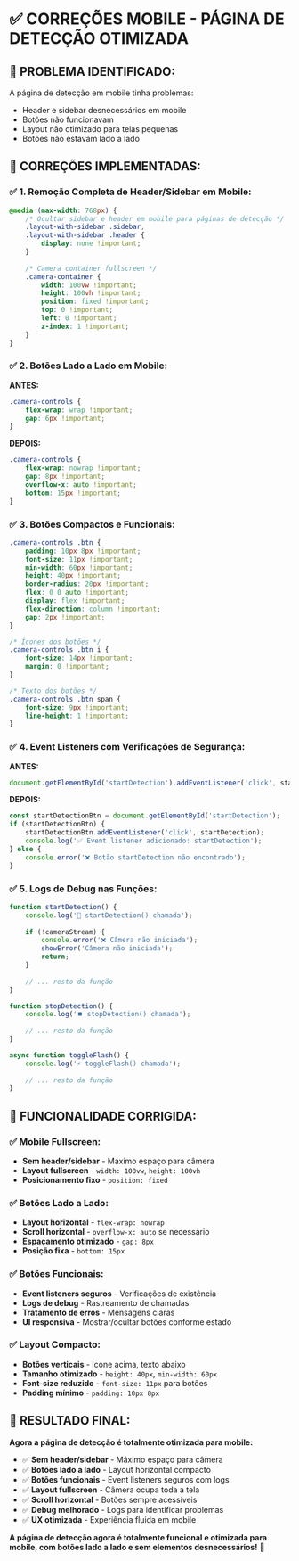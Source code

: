 # ✅ CORREÇÕES MOBILE - PÁGINA DE DETECÇÃO OTIMIZADA

## 🎯 **PROBLEMA IDENTIFICADO:**

A página de detecção em mobile tinha problemas:
- Header e sidebar desnecessários em mobile
- Botões não funcionavam
- Layout não otimizado para telas pequenas
- Botões não estavam lado a lado

## 🔧 **CORREÇÕES IMPLEMENTADAS:**

### ✅ **1. Remoção Completa de Header/Sidebar em Mobile:**

```css
@media (max-width: 768px) {
    /* Ocultar sidebar e header em mobile para páginas de detecção */
    .layout-with-sidebar .sidebar,
    .layout-with-sidebar .header {
        display: none !important;
    }
    
    /* Camera container fullscreen */
    .camera-container {
        width: 100vw !important;
        height: 100vh !important;
        position: fixed !important;
        top: 0 !important;
        left: 0 !important;
        z-index: 1 !important;
    }
}
```

### ✅ **2. Botões Lado a Lado em Mobile:**

**ANTES:**
```css
.camera-controls {
    flex-wrap: wrap !important;
    gap: 6px !important;
}
```

**DEPOIS:**
```css
.camera-controls {
    flex-wrap: nowrap !important;
    gap: 8px !important;
    overflow-x: auto !important;
    bottom: 15px !important;
}
```

### ✅ **3. Botões Compactos e Funcionais:**

```css
.camera-controls .btn {
    padding: 10px 8px !important;
    font-size: 11px !important;
    min-width: 60px !important;
    height: 40px !important;
    border-radius: 20px !important;
    flex: 0 0 auto !important;
    display: flex !important;
    flex-direction: column !important;
    gap: 2px !important;
}

/* Ícones dos botões */
.camera-controls .btn i {
    font-size: 14px !important;
    margin: 0 !important;
}

/* Texto dos botões */
.camera-controls .btn span {
    font-size: 9px !important;
    line-height: 1 !important;
}
```

### ✅ **4. Event Listeners com Verificações de Segurança:**

**ANTES:**
```javascript
document.getElementById('startDetection').addEventListener('click', startDetection);
```

**DEPOIS:**
```javascript
const startDetectionBtn = document.getElementById('startDetection');
if (startDetectionBtn) {
    startDetectionBtn.addEventListener('click', startDetection);
    console.log('✅ Event listener adicionado: startDetection');
} else {
    console.error('❌ Botão startDetection não encontrado');
}
```

### ✅ **5. Logs de Debug nas Funções:**

```javascript
function startDetection() {
    console.log('🎯 startDetection() chamada');
    
    if (!cameraStream) {
        console.error('❌ Câmera não iniciada');
        showError('Câmera não iniciada');
        return;
    }
    
    // ... resto da função
}

function stopDetection() {
    console.log('⏹️ stopDetection() chamada');
    
    // ... resto da função
}

async function toggleFlash() {
    console.log('⚡ toggleFlash() chamada');
    
    // ... resto da função
}
```

## 🎯 **FUNCIONALIDADE CORRIGIDA:**

### ✅ **Mobile Fullscreen:**
- **Sem header/sidebar** - Máximo espaço para câmera
- **Layout fullscreen** - `width: 100vw`, `height: 100vh`
- **Posicionamento fixo** - `position: fixed`

### ✅ **Botões Lado a Lado:**
- **Layout horizontal** - `flex-wrap: nowrap`
- **Scroll horizontal** - `overflow-x: auto` se necessário
- **Espaçamento otimizado** - `gap: 8px`
- **Posição fixa** - `bottom: 15px`

### ✅ **Botões Funcionais:**
- **Event listeners seguros** - Verificações de existência
- **Logs de debug** - Rastreamento de chamadas
- **Tratamento de erros** - Mensagens claras
- **UI responsiva** - Mostrar/ocultar botões conforme estado

### ✅ **Layout Compacto:**
- **Botões verticais** - Ícone acima, texto abaixo
- **Tamanho otimizado** - `height: 40px`, `min-width: 60px`
- **Font-size reduzido** - `font-size: 11px` para botões
- **Padding mínimo** - `padding: 10px 8px`

## 🎉 **RESULTADO FINAL:**

**Agora a página de detecção é totalmente otimizada para mobile:**

- ✅ **Sem header/sidebar** - Máximo espaço para câmera
- ✅ **Botões lado a lado** - Layout horizontal compacto
- ✅ **Botões funcionais** - Event listeners seguros com logs
- ✅ **Layout fullscreen** - Câmera ocupa toda a tela
- ✅ **Scroll horizontal** - Botões sempre acessíveis
- ✅ **Debug melhorado** - Logs para identificar problemas
- ✅ **UX otimizada** - Experiência fluida em mobile

**A página de detecção agora é totalmente funcional e otimizada para mobile, com botões lado a lado e sem elementos desnecessários!** 🎉



